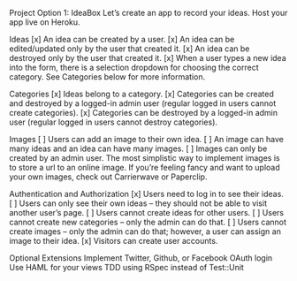 Project Option 1: IdeaBox
Let’s create an app to record your ideas. Host your app live on Heroku.

Ideas
[x] An idea can be created by a user.
[x] An idea can be edited/updated only by the user that created it.
[x] An idea can be destroyed only by the user that created it.
[x] When a user types a new idea into the form, there is a selection dropdown for choosing the correct category. See Categories below for more information.

Categories
[x] Ideas belong to a category.
[x] Categories can be created and destroyed by a logged-in admin user (regular logged in users cannot create categories).
[x] Categories can be destroyed by a logged-in admin user (regular logged in users cannot destroy categories).

Images
[ ] Users can add an image to their own idea.
[ ] An image can have many ideas and an idea can have many images.
[ ] Images can only be created by an admin user.
The most simplistic way to implement images is to store a url to an online image. If you’re feeling fancy and want to upload your own images, check out Carrierwave or Paperclip.

Authentication and Authorization
[x] Users need to log in to see their ideas.
[ ] Users can only see their own ideas – they should not be able to visit another user’s page.
[ ] Users cannot create ideas for other users.
[ ] Users cannot create new categories – only the admin can do that.
[ ] Users cannot create images – only the admin can do that; however, a user can assign an image to their idea.
[x] Visitors can create user accounts.

Optional Extensions
Implement Twitter, Github, or Facebook OAuth login
Use HAML for your views
TDD using RSpec instead of Test::Unit
